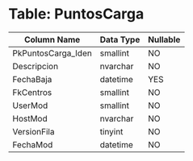 # Table: PuntosCarga

| Column Name | Data Type | Nullable |
|-------------|-----------|----------|
| PkPuntosCarga_Iden | smallint | NO |
| Descripcion | nvarchar | NO |
| FechaBaja | datetime | YES |
| FkCentros | smallint | NO |
| UserMod | smallint | NO |
| HostMod | nvarchar | NO |
| VersionFila | tinyint | NO |
| FechaMod | datetime | NO |
